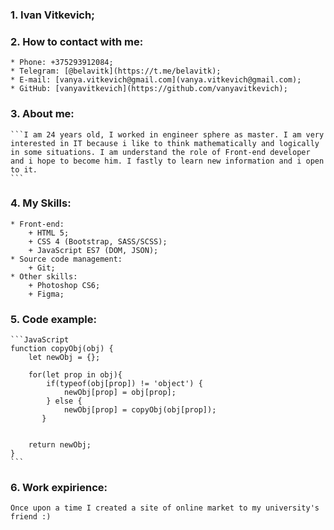 ### 1. Ivan Vitkevich;

### 2. How to contact with me:

    * Phone: +375293912084;
    * Telegram: [@belavitk](https://t.me/belavitk);
    * E-mail: [vanya.vitkevich@gmail.com](vanya.vitkevich@gmail.com);
    * GitHub: [vanyavitkevich](https://github.com/vanyavitkevich);

### 3. About me:

    ```I am 24 years old, I worked in engineer sphere as master. I am very interested in IT because i like to think mathematically and logically in some situations. I am understand the role of Front-end developer and i hope to become him. I fastly to learn new information and i open to it.
    ```
### 4. My Skills:

    * Front-end:
        + HTML 5;
        + CSS 4 (Bootstrap, SASS/SCSS);
        + JavaScript ES7 (DOM, JSON);
    * Source code management:
        + Git;
    * Other skills:
        + Photoshop CS6;
        + Figma;

### 5. Code example:

    ```JavaScript
    function copyObj(obj) {
        let newObj = {};

        for(let prop in obj){
            if(typeof(obj[prop]) != 'object') {
                newObj[prop] = obj[prop];
            } else {
                newObj[prop] = copyObj(obj[prop]);
           }


        return newObj;
    }
    ```

### 6. Work expirience: 
    Once upon a time I created a site of online market to my university's friend :)

